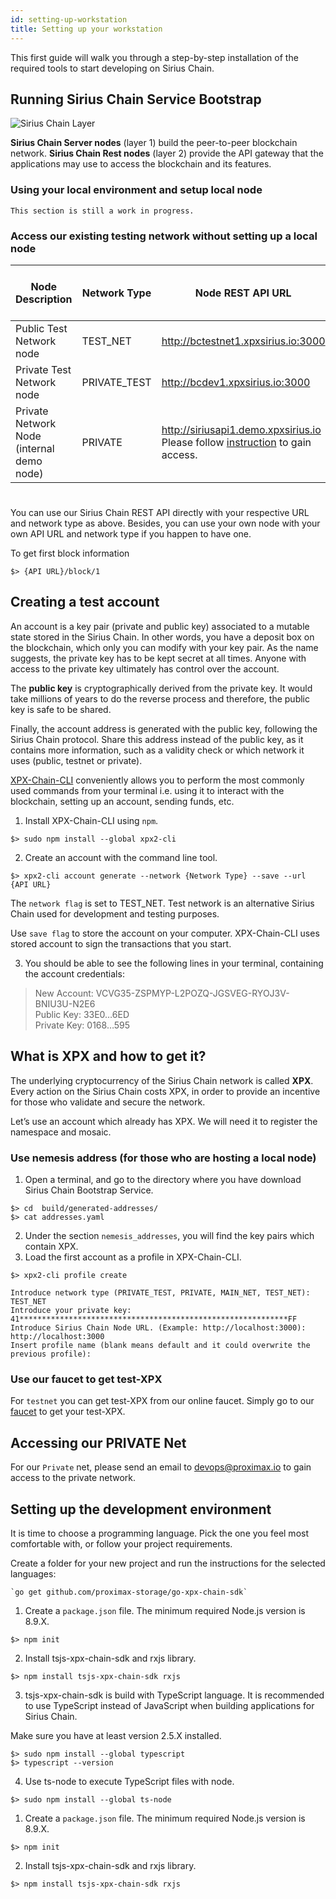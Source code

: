 ```yaml
---
id: setting-up-workstation
title: Setting up your workstation
---
```


This first guide will walk you through a step-by-step installation of the required tools to start developing on Sirius Chain.

## Running Sirius Chain Service Bootstrap

![Sirius Chain Layer](/img/four-layer-architecture-basic.png "Sirius Chain Layer")


**Sirius Chain Server nodes** (layer 1) build the peer-to-peer blockchain network. 
**Sirius Chain Rest nodes** (layer 2) provide the API gateway that the applications may use to access the blockchain and its features.

### Using your local environment and setup local node

```
This section is still a work in progress.
```


### Access our existing testing network without setting up a local node

Node Description | Network Type| Node REST API URL | Address Prefix (1st Letter)
-----------------|-------------|-------------------|------------------------
Public Test Network node | TEST_NET | http://bctestnet1.xpxsirius.io:3000 | V
Private Test Network node | PRIVATE_TEST | http://bcdev1.xpxsirius.io:3000 | W
Private Network Node (internal demo node) | PRIVATE | http://siriusapi1.demo.xpxsirius.io <br> Please follow [instruction](#accessing-our-private-net) to gain access. | Z

#
You can use our Sirius Chain REST API directly with your respective URL and network type as above. Besides, you can use your own node with your own API URL and network type if you happen to have one.

To get first block information

```
$> {API URL}/block/1
```

## Creating a test account

An account is a key pair (private and public key) associated to a mutable state stored in the Sirius Chain. In other words, you have a deposit box on the blockchain, which only you can modify with your key pair. As the name suggests, the private key has to be kept secret at all times. Anyone with access to the private key ultimately has control over the account.

The **public key** is cryptographically derived from the private key. It would take millions of years to do the reverse process and therefore, the public key is safe to be shared.

Finally, the account address is generated with the public key, following the Sirius Chain protocol. Share this address instead of the public key, as it contains more information, such as a validity check or which network it uses (public, testnet or private).

[XPX-Chain-CLI](../client/overview.md) conveniently allows you to perform the most commonly used commands from your terminal i.e. using it to interact with the blockchain, setting up an account, sending funds, etc.

1. Install XPX-Chain-CLI using `npm`.

```
$> sudo npm install --global xpx2-cli
```

2. Create an account with the command line tool.

```
$> xpx2-cli account generate --network {Network Type} --save --url {API URL}
```

The `network flag` is set to TEST_NET. Test network is an alternative Sirius Chain used for development and testing purposes.

Use `save flag` to store the account on your computer. XPX-Chain-CLI uses stored account to sign the transactions that you start.

3. You should be able to see the following lines in your terminal, containing the account credentials:

> New Account: VCVG35-ZSPMYP-L2POZQ-JGSVEG-RYOJ3V-BNIU3U-N2E6 <br> Public Key: 33E0…6ED <br> Private Key: 0168…595

## What is XPX and how to get it?

The underlying cryptocurrency of the Sirius Chain network is called **XPX**. Every action on the Sirius Chain costs XPX, in order to provide an incentive for those who validate and secure the network.

Let’s use an account which already has XPX. We will need it to register the namespace and mosaic.

### Use nemesis address (for those who are hosting a local node)

1. Open a terminal, and go to the directory where you have download Sirius Chain Bootstrap Service.

```
$> cd  build/generated-addresses/
$> cat addresses.yaml
```
2. Under the section `nemesis_addresses`, you will find the key pairs which contain XPX.
3. Load the first account as a profile in XPX-Chain-CLI.
```
$> xpx2-cli profile create

Introduce network type (PRIVATE_TEST, PRIVATE, MAIN_NET, TEST_NET): TEST_NET
Introduce your private key: 41************************************************************FF
Introduce Sirius Chain Node URL. (Example: http://localhost:3000): http://localhost:3000
Insert profile name (blank means default and it could overwrite the previous profile):
```

### Use our faucet to get test-XPX

For `testnet` you can get test-XPX from our online faucet.
Simply go to our [faucet](https://bctestnetfaucet.xpxsirius.io/) to get your test-XPX.

## Accessing our PRIVATE Net

For our `Private` net, please send an email to devops@proximax.io to gain access to the private network.

## Setting up the development environment
It is time to choose a programming language. Pick the one you feel most comfortable with, or follow your project requirements.

Create a folder for your new project and run the instructions for the selected languages:

<!--DOCUSAURUS_CODE_TABS-->
<!--Golang-->
```
`go get github.com/proximax-storage/go-xpx-chain-sdk`
```

<!--TypeScript-->

1. Create a `package.json` file. The minimum required Node.js version is 8.9.X.
```
$> npm init
```
2. Install tsjs-xpx-chain-sdk and rxjs library.
```
$> npm install tsjs-xpx-chain-sdk rxjs
```

3. tsjs-xpx-chain-sdk is build with TypeScript language. It is recommended to use TypeScript instead of JavaScript when building applications for Sirius Chain.

Make sure you have at least version 2.5.X installed.
```
$> sudo npm install --global typescript
$> typescript --version
```

4. Use ts-node to execute TypeScript files with node.
```
$> sudo npm install --global ts-node
```

<!--JavaScript-->

1. Create a `package.json` file. The minimum required Node.js version is 8.9.X.
```
$> npm init
```
2. Install tsjs-xpx-chain-sdk and rxjs library.
```
$> npm install tsjs-xpx-chain-sdk rxjs
```

<!--END_DOCUSAURUS_CODE_TABS-->



